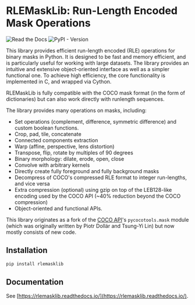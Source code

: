 # RLEMaskLib: Run-Length Encoded Mask Operations
![Read the Docs](https://img.shields.io/readthedocs/rlemasklib) ![PyPI - Version](https://img.shields.io/pypi/v/rlemasklib)

This library provides efficient run-length encoded (RLE) operations for binary masks in Python. It is designed to be fast and memory efficient, and is particularly useful for working with large datasets. The library provides an intuitive and extensive object-oriented interface as well as a simpler functional one. To achieve high efficiency, the core functionality is implemented in C, and wrapped via Cython.

RLEMaskLib is fully compatible with the COCO mask format (in the form of dictionaries) but can also work directly with runlength sequences.

The library provides many operations on masks, including:

- Set operations (complement, difference, symmetric difference) and custom boolean functions.
- Crop, pad, tile, concatenate
- Connected components extraction
- Warp (affine, perspective, lens distortion)
- Transpose, flip, rotate by multiples of 90 degrees
- Binary morphology: dilate, erode, open, close
- Convolve with arbitrary kernels
- Directly create fully foreground and fully background masks
- Decompress of COCO's compressed RLE format to integer run-lengths, and vice versa
- Extra compression (optional) using gzip on top of the LEB128-like encoding used by the COCO API (~40% reduction beyond
  the COCO compression)
- Object-oriented and functional APIs.


This library originates as a fork of the [COCO API](https://github.com/cocodataset/cocoapi)'s `pycocotools.mask` module (which was originally written by Piotr Dollár and Tsung-Yi Lin) but now mostly consists of new code.


## Installation

```bash
pip install rlemasklib
```

## Documentation

See [https://rlemasklib.readthedocs.io/](https://rlemasklib.readthedocs.io/).
